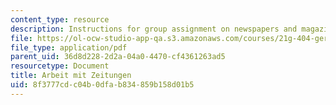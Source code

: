 ```yaml
---
content_type: resource
description: Instructions for group assignment on newspapers and magazines.
file: https://ol-ocw-studio-app-qa.s3.amazonaws.com/courses/21g-404-german-iv-spring-2005/8f3777cdc04b0dfab834859b158d01b5_MIT21G_404S05_arbeitzeitun.pdf
file_type: application/pdf
parent_uid: 36d8d228-2d2a-04a0-4470-cf4361263ad5
resourcetype: Document
title: Arbeit mit Zeitungen
uid: 8f3777cd-c04b-0dfa-b834-859b158d01b5
---
```

